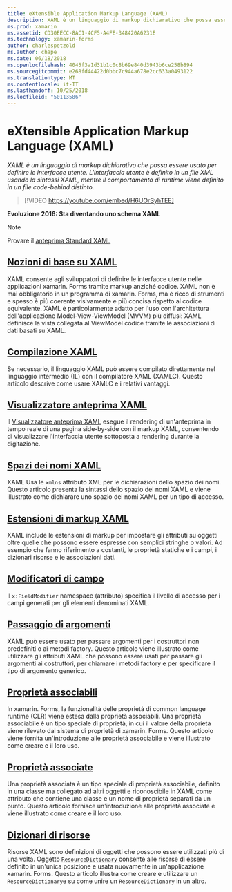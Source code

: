 ```yaml
---
title: eXtensible Application Markup Language (XAML)
description: XAML è un linguaggio di markup dichiarativo che possa essere usato per definire le interfacce utente. L'interfaccia utente è definito in un file XML usando la sintassi XAML, mentre il comportamento di runtime viene definito in un file code-behind distinto.
ms.prod: xamarin
ms.assetid: CD30EECC-8AC1-4CF5-A4FE-348420A6231E
ms.technology: xamarin-forms
author: charlespetzold
ms.author: chape
ms.date: 06/18/2018
ms.openlocfilehash: 4045f3a1d31b1c0c8b69e840d3943b6ce258b894
ms.sourcegitcommit: e268fd44422d0bbc7c944a678e2cc633a0493122
ms.translationtype: MT
ms.contentlocale: it-IT
ms.lasthandoff: 10/25/2018
ms.locfileid: "50113586"
---
```

# <a name="extensible-application-markup-language-xaml"></a>eXtensible Application Markup Language (XAML)

_XAML è un linguaggio di markup dichiarativo che possa essere usato per definire le interfacce utente. L'interfaccia utente è definito in un file XML usando la sintassi XAML, mentre il comportamento di runtime viene definito in un file code-behind distinto._

> [!VIDEO https://youtube.com/embed/H6UOrSyhTEE]

**Evoluzione 2016: Sta diventando uno schema XAML**

> [!NOTE]
> Provare il [anteprima Standard XAML](standard/index.md)

<a name="xaml" />

## <a name="xaml-basicsxaml-basicsindexmd"></a>[Nozioni di base su XAML](xaml-basics/index.md)

XAML consente agli sviluppatori di definire le interfacce utente nelle applicazioni xamarin. Forms tramite markup anziché codice. XAML non è mai obbligatorio in un programma di xamarin. Forms, ma è ricco di strumenti e spesso è più coerente visivamente e più concisa rispetto al codice equivalente. XAML è particolarmente adatto per l'uso con l'architettura dell'applicazione Model-View-ViewModel (MVVM) più diffusi: XAML definisce la vista collegata al ViewModel codice tramite le associazioni di dati basati su XAML.

## <a name="xaml-compilationxamlcmd"></a>[Compilazione XAML](xamlc.md)

Se necessario, il linguaggio XAML può essere compilato direttamente nel linguaggio intermedio (IL) con il compilatore XAML (XAMLC). Questo articolo descrive come usare XAMLC e i relativi vantaggi.

## <a name="xaml-previewerxaml-previewermd"></a>[Visualizzatore anteprima XAML](xaml-previewer.md)

Il [Visualizzatore anteprima XAML](~/xamarin-forms/xaml/xaml-previewer.md) esegue il rendering di un'anteprima in tempo reale di una pagina side-by-side con il markup XAML, consentendo di visualizzare l'interfaccia utente sottoposta a rendering durante la digitazione.

## <a name="xaml-namespacesnamespacesmd"></a>[Spazi dei nomi XAML](namespaces.md)

XAML Usa le `xmlns` attributo XML per le dichiarazioni dello spazio dei nomi. Questo articolo presenta la sintassi dello spazio dei nomi XAML e viene illustrato come dichiarare uno spazio dei nomi XAML per un tipo di accesso.

## <a name="xaml-markup-extensionsmarkup-extensionsindexmd"></a>[Estensioni di markup XAML](markup-extensions/index.md)

XAML include le estensioni di markup per impostare gli attributi su oggetti oltre quelle che possono essere espresse con semplici stringhe o valori. Ad esempio che fanno riferimento a costanti, le proprietà statiche e i campi, i dizionari risorse e le associazioni dati.

## <a name="field-modifiersfield-modifiersmd"></a>[Modificatori di campo](field-modifiers.md)

Il `x:FieldModifier` namespace (attributo) specifica il livello di accesso per i campi generati per gli elementi denominati XAML.

## <a name="passing-argumentspassing-argumentsmd"></a>[Passaggio di argomenti](passing-arguments.md)

XAML può essere usato per passare argomenti per i costruttori non predefiniti o ai metodi factory. Questo articolo viene illustrato come utilizzare gli attributi XAML che possono essere usati per passare gli argomenti ai costruttori, per chiamare i metodi factory e per specificare il tipo di argomento generico.

## <a name="bindable-propertiesbindable-propertiesmd"></a>[Proprietà associabili](bindable-properties.md)

In xamarin. Forms, la funzionalità delle proprietà di common language runtime (CLR) viene estesa dalla proprietà associabili. Una proprietà associabile è un tipo speciale di proprietà, in cui il valore della proprietà viene rilevato dal sistema di proprietà di xamarin. Forms. Questo articolo viene fornita un'introduzione alle proprietà associabile e viene illustrato come creare e il loro uso.

## <a name="attached-propertiesattached-propertiesmd"></a>[Proprietà associate](attached-properties.md)

Una proprietà associata è un tipo speciale di proprietà associabile, definito in una classe ma collegato ad altri oggetti e riconoscibile in XAML come attributo che contiene una classe e un nome di proprietà separati da un punto. Questo articolo fornisce un'introduzione alle proprietà associate e viene illustrato come creare e il loro uso.

## <a name="resource-dictionariesresource-dictionariesmd"></a>[Dizionari di risorse](resource-dictionaries.md)

Risorse XAML sono definizioni di oggetti che possono essere utilizzati più di una volta. Oggetto [ `ResourceDictionary` ](xref:Xamarin.Forms.ResourceDictionary) consente alle risorse di essere definito in un'unica posizione e usata nuovamente in un'applicazione xamarin. Forms. Questo articolo illustra come creare e utilizzare un `ResourceDictionary`e su come unire un `ResourceDictionary` in un altro.
